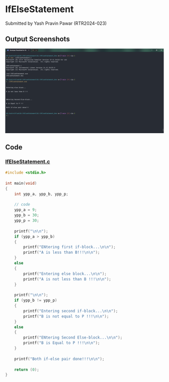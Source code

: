 # IfElseStatement

Submitted by Yash Pravin Pawar (RTR2024-023)

## Output Screenshots
![output.png](./02-Screenshots/output.png)

## Code
### [IfElseStatement.c](./01-Code/IfElseStatement.c)
```c
#include <stdio.h>

int main(void)
{
    int ypp_a, ypp_b, ypp_p;

    // code
    ypp_a = 9;
    ypp_b = 30;
    ypp_p = 30;

    printf("\n\n");
    if (ypp_a > ypp_b)
    {
        printf("ENtering first if-block...\n\n");
        printf("A is less than B!!!\n\n");
    }
    else 
    {
        printf("Entering else block...\n\n");
        printf("A is not less than B !!!\n\n");
    }

    printf("\n\n");
    if (ypp_b != ypp_p)
    {
        printf("Entering second if-block...\n\n");
        printf("B is not equal to P !!!\n\n");
    }
    else 
    {
        printf("ENtering Second Else-block...\n\n");
        printf("B is Equal to P !!!\n\n");
    }

    printf("Both if-else pair done!!!\n\n");

    return (0);
}
```
